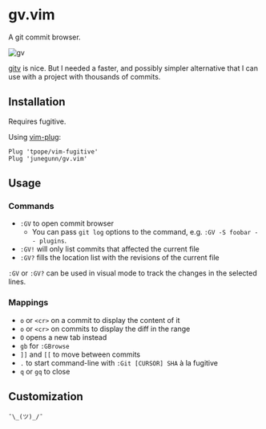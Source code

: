 gv.vim
======

A git commit browser.

![gv](https://cloud.githubusercontent.com/assets/700826/12355378/8bbf0834-bbdf-11e5-9389-1aba7cd1fec1.png)

[gitv](https://github.com/gregsexton/gitv) is nice. But I needed a faster, and
possibly simpler alternative that I can use with a project with thousands of
commits.

Installation
------------

Requires fugitive.

Using [vim-plug](https://github.com/junegunn/vim-plug):

```vim
Plug 'tpope/vim-fugitive'
Plug 'junegunn/gv.vim'
```

Usage
-----

### Commands

- `:GV` to open commit browser
    - You can pass `git log` options to the command, e.g. `:GV -S foobar -- plugins`.
- `:GV!` will only list commits that affected the current file
- `:GV?` fills the location list with the revisions of the current file

`:GV` or `:GV?` can be used in visual mode to track the changes in the
selected lines.

### Mappings

- `o` or `<cr>` on a commit to display the content of it
- `o` or `<cr>` on commits to display the diff in the range
- `O` opens a new tab instead
- `gb` for `:GBrowse`
- `]]` and `[[` to move between commits
- `.` to start command-line with `:Git [CURSOR] SHA` à la fugitive
- `q` or `gq` to close

Customization
-------------

`¯\_(ツ)_/¯`

<!-- vim: set ft=markdown: -->